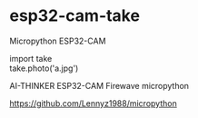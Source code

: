 # esp32-cam-take

Micropython ESP32-CAM


import take  
take.photo('a.jpg')  

AI-THINKER ESP32-CAM Firewave micropython   

https://github.com/Lennyz1988/micropython
